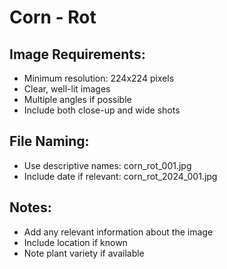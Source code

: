 # Corn - Rot

## Image Requirements:
- Minimum resolution: 224x224 pixels
- Clear, well-lit images
- Multiple angles if possible
- Include both close-up and wide shots

## File Naming:
- Use descriptive names: corn_rot_001.jpg
- Include date if relevant: corn_rot_2024_001.jpg

## Notes:
- Add any relevant information about the image
- Include location if known
- Note plant variety if available
